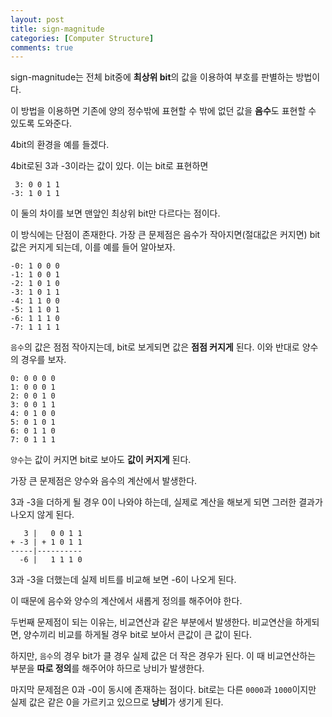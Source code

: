 ```yaml
---
layout: post
title: sign-magnitude
categories: [Computer Structure]
comments: true
---
```


sign-magnitude는 전체 bit중에 **최상위 bit**의 값을 이용하여 부호를 판별하는 방법이다.

이 방법을 이용하면 기존에 양의 정수밖에 표현할 수 밖에 없던 값을 **음수**도 표현할 수 있도록 도와준다.

4bit의 환경을 예를 들겠다.

4bit로된 3과 -3이라는 값이 있다. 이는 bit로 표현하면

```
 3: 0 0 1 1
-3: 1 0 1 1
```

이 둘의 차이를 보면 맨앞인 최상위 bit만 다르다는 점이다.

이 방식에는 단점이 존재한다. 가장 큰 문제점은 음수가 작아지면(절대값은 커지면) bit값은 커지게 되는데, 이를 예를 들어 알아보자.

```
-0: 1 0 0 0
-1: 1 0 0 1
-2: 1 0 1 0
-3: 1 0 1 1
-4: 1 1 0 0
-5: 1 1 0 1
-6: 1 1 1 0
-7: 1 1 1 1
```

`음수`의 값은 점점 작아지는데, bit로 보게되면 값은 **점점 커지게** 된다. 이와 반대로 양수의 경우를 보자.

```
0: 0 0 0 0
1: 0 0 0 1
2: 0 0 1 0
3: 0 0 1 1
4: 0 1 0 0
5: 0 1 0 1
6: 0 1 1 0
7: 0 1 1 1
```

`양수`는 값이 커지면 bit로 보아도 **값이 커지게** 된다. 

가장 큰 문제점은 양수와 음수의 계산에서 발생한다.

3과 -3을 더하게 될 경우 0이 나와야 하는데, 실제로 계산을 해보게 되면 그러한 결과가 나오지 않게 된다.

```
   3 |   0 0 1 1
+ -3 | + 1 0 1 1
-----|----------
  -6 |   1 1 1 0
```

3과 -3을 더했는데 실제 비트를 비교해 보면 -6이 나오게 된다.

이 때문에 음수와 양수의 계산에서 새롭게 정의를 해주어야 한다.

두번째 문제점이 되는 이유는, 비교연산과 같은 부분에서 발생한다. 비교연산을 하게되면, 양수끼리 비교를 하게될 경우 bit로 보아서 큰값이 큰 값이 된다.

하지만, `음수`의 경우 bit가 클 경우 실제 값은 더 작은 경우가 된다. 이 때 비교연산하는 부분을 **따로 정의**를 해주어야 하므로 낭비가 발생한다.

마지막 문제점은 0과 -0이 동시에 존재하는 점이다. bit로는 다른 `0000`과 `1000`이지만 실제 값은 같은 0을 가르키고 있으므로 **낭비**가 생기게 된다.